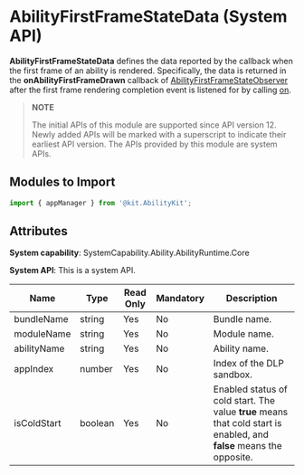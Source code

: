 # AbilityFirstFrameStateData (System API)

**AbilityFirstFrameStateData** defines the data reported by the callback when the first frame of an ability is rendered. Specifically, the data is returned in the **onAbilityFirstFrameDrawn** callback of [AbilityFirstFrameStateObserver](js-apis-inner-application-abilityFirstFrameStateObserver-sys.md) after the first frame rendering completion event is listened for by calling [on](js-apis-app-ability-appManager-sys.md#appmanageronabilityfirstframestate12).

> **NOTE**
>
> The initial APIs of this module are supported since API version 12. Newly added APIs will be marked with a superscript to indicate their earliest API version.
> The APIs provided by this module are system APIs.

## Modules to Import

```ts
import { appManager } from '@kit.AbilityKit';
```

## Attributes

**System capability**: SystemCapability.Ability.AbilityRuntime.Core

**System API**: This is a system API.

| Name       | Type   | Read Only| Mandatory| Description            |
| ----------- | ------- | ---- | ---- | ---------------- |
| bundleName  | string  | Yes  | No  | Bundle name.|
| moduleName  | string  | Yes  | No  | Module name.|
| abilityName | string  | Yes  | No  | Ability name.   |
| appIndex    | number  | Yes  | No  | Index of the DLP sandbox. |
| isColdStart | boolean | Yes  | No  | Enabled status of cold start. The value **true** means that cold start is enabled, and **false** means the opposite.    |
